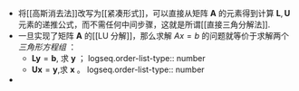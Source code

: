 - 将[[高斯消去法]]改写为[[紧凑形式]]，可以直接从矩阵 $\boldsymbol A$ 的元素得到计算 $\boldsymbol L,\boldsymbol U$ 元素的递推公式，而不需任何中间步骤，这就是所谓[[直接三角分解法]].
- 一旦实现了矩阵 $\boldsymbol A$ 的[[LU 分解]]，那么求解 $Ax=b$ 的问题就等价于求解两个 *三角形方程组* ：
	- $\boldsymbol{Ly}=\boldsymbol{b}$, 求 $\boldsymbol y$ ；
	  logseq.order-list-type:: number
	- $\boldsymbol{Ux}=\boldsymbol{y}$,求 $\boldsymbol x$ 。
	  logseq.order-list-type:: number
-